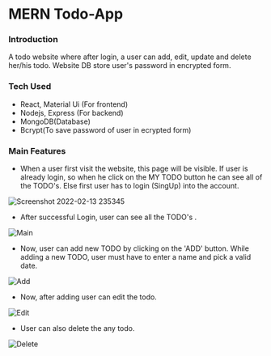 # MERN Todo-App

### Introduction
A todo website where after login, a user can add, edit, update and delete her/his todo. Website DB store user's password in encrypted form.

### Tech Used
- React, Material Ui (For frontend)
- Nodejs, Express (For backend)
- MongoDB(Database)
- Bcrypt(To save password of user in ecrypted form)

### Main Features

- When a user first visit the website, this page will be visible. If user is already login, so when he click on the MY TODO button he can see all of the TODO's. 
Else first user has to login (SingUp) into the account. 

![Screenshot 2022-02-13 235345](https://user-images.githubusercontent.com/63155782/153769441-569434ba-2082-4233-98d3-5de722391c7a.jpeg)

- After successful Login, user can see all the TODO's . 

![Main](https://user-images.githubusercontent.com/63155782/153769473-6dfc4890-f1c1-4f7d-93ad-7d8b275d3a6a.jpg)

- Now, user can add new TODO by clicking on the 'ADD' button. While adding a new TODO, user must have to enter a name and pick a valid date.

![Add](https://user-images.githubusercontent.com/63155782/153769520-2e2b38e1-1f09-499a-bd60-e1c29fd8b483.jpg)

- Now, after adding user can edit the todo. 

![Edit](https://user-images.githubusercontent.com/63155782/153769568-0d32a20a-51d3-406b-b9cd-ffc21bbc2bb2.jpg)

- User can also delete the any todo.

![Delete](https://user-images.githubusercontent.com/63155782/153769605-7da752f7-fe39-4392-9587-7870b12f71bb.jpg)



